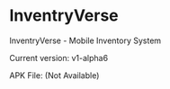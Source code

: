 # InventryVerse
InventryVerse - Mobile Inventory System

Current version: v1-alpha6

APK File: (Not Available)
